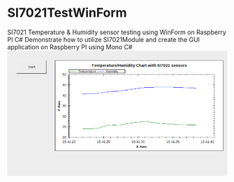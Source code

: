 # SI7021TestWinForm
SI7021 Temperature &amp; Humidity sensor testing using WinForm on Raspberry PI C#
Demonstrate how to utilize SI7021Module and create the GUI application on Raspberry PI using Mono C#
![alt text](https://github.com/kj831ca/SI7021TestWinForm/blob/master/si7021_winform.png)
